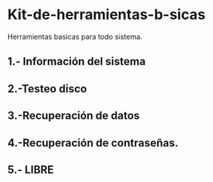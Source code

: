 # Kit-de-herramientas-b-sicas
Herramientas basicas para todo sistema.

## 1.- Información del sistema

## 2.-Testeo disco

## 3.-Recuperación de datos

## 4.-Recuperación de contraseñas.

## 5.- LIBRE
